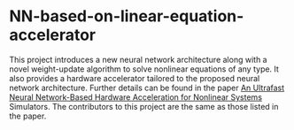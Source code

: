 # NN-based-on-linear-equation-accelerator

This project introduces a new neural network architecture along with a novel weight-update algorithm to solve nonlinear equations of any type. It also provides a hardware accelerator tailored to the proposed neural network architecture. Further details can be found in the paper [An Ultrafast Neural Network-Based Hardware Acceleration for Nonlinear Systems](https://www.sciencedirect.com/science/article/abs/pii/S0045790618329070) Simulators.
The contributors to this project are the same as those listed in the paper.
